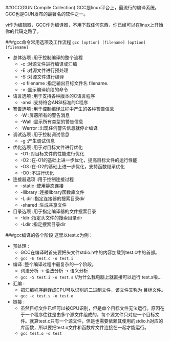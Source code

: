##GCC(GUN Compile Collection)
GCC是linux平台上，最流行的编译系统。GCC也是GUN发布的最著名的软件之一。

vi作为编辑器，GCC作为编译器，不用下载任何东西，你已经可以在linux上开始你的代码之路了。

###gcc命令常用选项及工作流程
`gcc [option] [filename] [option] [filename]`

* 总体选项 :用于控制编译的整个流程
	* -c :对源文件进行编译或汇编
	* -E :对源文件进行预处理
	* -S :对源文件进行编译
	* -o filename :指定输出目标文件名 filename.
	* -v :显示编译阶段的命令
* 语言选项 :用于支持各种版本的C语言程序
	* -ansi :支持符合ANSI标准的C程序
* 警告选项 :用于控制编译过程中产生的各种警告信息
	* -W :屏蔽所有的警告消息
	* -Wall :显示所有类型的警告信息
	* -Werror :出现任何警告信息就停止编译
* 调试选项 :用于控制调试信息
	* -g :产生调试信息
* 优化选项 :用于对目标文件进行优化
	* -O1 :对目标文件的性能进行优化
	* -O2 :在-O1的基础上进一步优化，提高目标文件的运行性能
	* -O3 :在-O2的基础上进一步优化，支持函数继承优化
	* -O0 :不进行优化
* 连接器选项 :用于控制连接过程
	* -static :使用静态连接
	* -llibrary :连接library函数库文件
	* -L dir :指定连接器的搜索目录dir
	* -shared :生成共享文件
* 目录选项 :用于指定编译器的文件搜索目录
	* -Idir :指定头文件的搜索目录dir
	* -Ldir :指定搜索目录dir


###gcc编译的各个阶段
这里以test.c为例：

* 预处理 :
	* GCC在编译时首先要把头文件stdio.h中的内容加载到test.c中的首部。
	* `gcc -E test.c -o test.i`
* 编译 :整个编译过程中最复杂的一个阶段。
	* 词法分析 -> 语法分析 -> 语义分析
	* `gcc -S test.i -o test.s`		//为什么我电脑上就直接可以运行 test.s啦...
* 汇编 :
	* 把汇编程序翻译成CPU可以识别的二进制文件，该文件又称为 目标文件。
	* `gcc -c test.s -o test.o`
* 链接 :
	* 虽然目标文件已经可以被CPU识别，但是单个目标文件无法运行。原因在于一个程序往往是由多个源文件组成的，每个源文件只对应一个目标文件。就算test.c只有一个源文件，但是也需要依赖其使用的stdio.h对应的库函数，所以要把test.o文件和函数库文件连接在一起才能运行。 
	* `gcc test.o -o test`

